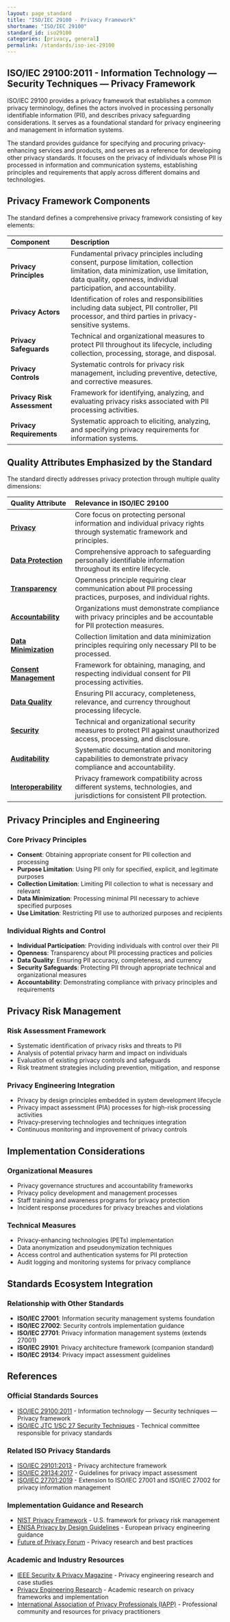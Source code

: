 ```yaml
---
layout: page_standard
title: "ISO/IEC 29100 - Privacy Framework"
shortname: "ISO/IEC 29100"
standard_id: iso29100
categories: [privacy, general]
permalink: /standards/iso-iec-29100
---
```


## ISO/IEC 29100:2011 - Information Technology — Security Techniques — Privacy Framework

ISO/IEC 29100 provides a privacy framework that establishes a common privacy terminology, defines the actors involved in processing personally identifiable information (PII), and describes privacy safeguarding considerations. It serves as a foundational standard for privacy engineering and management in information systems.

The standard provides guidance for specifying and procuring privacy-enhancing services and products, and serves as a reference for developing other privacy standards. It focuses on the privacy of individuals whose PII is processed in information and communication systems, establishing principles and requirements that apply across different domains and technologies.

## Privacy Framework Components

The standard defines a comprehensive privacy framework consisting of key elements:

| Component | Description |
|:--- |:--- |
| **Privacy Principles** | Fundamental privacy principles including consent, purpose limitation, collection limitation, data minimization, use limitation, data quality, openness, individual participation, and accountability. |
| **Privacy Actors** | Identification of roles and responsibilities including data subject, PII controller, PII processor, and third parties in privacy-sensitive systems. |
| **Privacy Safeguards** | Technical and organizational measures to protect PII throughout its lifecycle, including collection, processing, storage, and disposal. |
| **Privacy Controls** | Systematic controls for privacy risk management, including preventive, detective, and corrective measures. |
| **Privacy Risk Assessment** | Framework for identifying, analyzing, and evaluating privacy risks associated with PII processing activities. |
| **Privacy Requirements** | Systematic approach to eliciting, analyzing, and specifying privacy requirements for information systems. |

## Quality Attributes Emphasized by the Standard

The standard directly addresses privacy protection through multiple quality dimensions:

| Quality Attribute | Relevance in ISO/IEC 29100 |
|:--- |:--- |
| **[Privacy](/qualities/privacy)** | Core focus on protecting personal information and individual privacy rights through systematic framework and principles. |
| **[Data Protection](/qualities/data-protection)** | Comprehensive approach to safeguarding personally identifiable information throughout its entire lifecycle. |
| **[Transparency](/qualities/transparency)** | Openness principle requiring clear communication about PII processing practices, purposes, and individual rights. |
| **[Accountability](/qualities/accountability)** | Organizations must demonstrate compliance with privacy principles and be accountable for PII protection measures. |
| **[Data Minimization](/qualities/data-minimization)** | Collection limitation and data minimization principles requiring only necessary PII to be processed. |
| **[Consent Management](/qualities/consent-management)** | Framework for obtaining, managing, and respecting individual consent for PII processing activities. |
| **[Data Quality](/qualities/data-quality)** | Ensuring PII accuracy, completeness, relevance, and currency throughout processing lifecycle. |
| **[Security](/qualities/security)** | Technical and organizational security measures to protect PII against unauthorized access, processing, and disclosure. |
| **[Auditability](/qualities/auditability)** | Systematic documentation and monitoring capabilities to demonstrate privacy compliance and accountability. |
| **[Interoperability](/qualities/interoperability)** | Privacy framework compatibility across different systems, technologies, and jurisdictions for consistent PII protection. |

## Privacy Principles and Engineering

### **Core Privacy Principles**
- **Consent**: Obtaining appropriate consent for PII collection and processing
- **Purpose Limitation**: Using PII only for specified, explicit, and legitimate purposes
- **Collection Limitation**: Limiting PII collection to what is necessary and relevant
- **Data Minimization**: Processing minimal PII necessary to achieve specified purposes
- **Use Limitation**: Restricting PII use to authorized purposes and recipients

### **Individual Rights and Control**
- **Individual Participation**: Providing individuals with control over their PII
- **Openness**: Transparency about PII processing practices and policies
- **Data Quality**: Ensuring PII accuracy, completeness, and currency
- **Security Safeguards**: Protecting PII through appropriate technical and organizational measures
- **Accountability**: Demonstrating compliance with privacy principles and requirements

## Privacy Risk Management

### **Risk Assessment Framework**
- Systematic identification of privacy risks and threats to PII
- Analysis of potential privacy harm and impact on individuals
- Evaluation of existing privacy controls and safeguards
- Risk treatment strategies including prevention, mitigation, and response

### **Privacy Engineering Integration**
- Privacy by design principles embedded in system development lifecycle
- Privacy impact assessment (PIA) processes for high-risk processing activities
- Privacy-preserving technologies and techniques integration
- Continuous monitoring and improvement of privacy controls

## Implementation Considerations

### **Organizational Measures**
- Privacy governance structures and accountability frameworks
- Privacy policy development and management processes
- Staff training and awareness programs for privacy protection
- Incident response procedures for privacy breaches and violations

### **Technical Measures**
- Privacy-enhancing technologies (PETs) implementation
- Data anonymization and pseudonymization techniques
- Access control and authentication systems for PII protection
- Audit logging and monitoring systems for privacy compliance

## Standards Ecosystem Integration

### **Relationship with Other Standards**
- **ISO/IEC 27001**: Information security management systems foundation
- **ISO/IEC 27002**: Security controls implementation guidance
- **ISO/IEC 27701**: Privacy information management systems (extends 27001)
- **ISO/IEC 29101**: Privacy architecture framework (companion standard)
- **ISO/IEC 29134**: Privacy impact assessment guidelines

## References

### Official Standards Sources
- [ISO/IEC 29100:2011](https://www.iso.org/standard/45123.html) - Information technology — Security techniques — Privacy framework
- [ISO/IEC JTC 1/SC 27 Security Techniques](https://www.iso.org/committee/45306.html) - Technical committee responsible for privacy standards

### Related ISO Privacy Standards
- [ISO/IEC 29101:2013](https://www.iso.org/standard/53017.html) - Privacy architecture framework
- [ISO/IEC 29134:2017](https://www.iso.org/standard/62289.html) - Guidelines for privacy impact assessment
- [ISO/IEC 27701:2019](https://www.iso.org/standard/71670.html) - Extension to ISO/IEC 27001 and ISO/IEC 27002 for privacy information management

### Implementation Guidance and Research
- [NIST Privacy Framework](https://www.nist.gov/privacy-framework) - U.S. framework for privacy risk management
- [ENISA Privacy by Design Guidelines](https://www.enisa.europa.eu/publications/privacy-and-data-protection-by-design) - European privacy engineering guidance
- [Future of Privacy Forum](https://fpf.org/) - Privacy research and best practices

### Academic and Industry Resources
- [IEEE Security & Privacy Magazine](https://ieeexplore.ieee.org/xpl/RecentIssue.jsp?punumber=8013) - Privacy engineering research and case studies
- [Privacy Engineering Research](https://www.privacyengineering.org/) - Academic research on privacy frameworks and implementation
- [International Association of Privacy Professionals (IAPP)](https://iapp.org/) - Professional community and resources for privacy practitioners